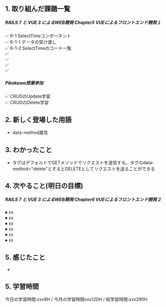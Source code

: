 ## 1. 取り組んだ課題一覧
##### RAILS 7 と VUE 3 によるWEB開発 Chapter5 VUEによるフロントエンド開発１
✅ 6-1 SelectTimeコンポーネント  
✅ 6-1-1 データの受け渡し  
✅ 6-1-2 SelectTimeのコード一覧  
✅   
✅   
✅   
✅   

##### Pikakawa授業参加
✅ CRUDのUpdate学習  
✅ CRUDのDelete学習


## 2. 新しく登場した用語
- data-method属性

## 3. わかったこと
- <a>タグはデフォルトでGETメソッドでリクエストを送信する。<a>タグのdata-method="delete"とするとDELETEとしてリクエストを送ることができる

## 4. 次やること(明日の目標)
##### RAILS 7 と VUE 3 によるWEB開発 Chapter6 VUEによるフロントエンド開発２
⏹ xx  
⏹ xx  
⏹ xx  
⏹ xx  
⏹ xx  
⏹ xx  

## 5. 感じたこと
- 
## 5. 学習時間
今日の学習時間:xxx8H / 今月の学習時間xxx120H / 総学習時間:xxx290H　
